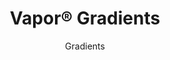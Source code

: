 ---
title: "Vapor® Gradients"
image_primary: "img/Vapor-Gradients-Ceiling-RAW-v1-1600x1600.png"
image_secondary: "img/Arktura_Vapor_Gradients_Web_3-v2.jpg"
description: "Gradients%u2019%20powder-coated%20aluminum%20torsion%20spring%20panels%20take%20the%20standard%20grid%20and%20easily%20transform%20it%20into%20unique%20patterns%20that%20achieve%20incredible%20movement%20across%20any%20space.%20One%20of%20the%20most%20versatile%20designs%20in%20the%20Vapor%AE%20line%2C%20Gradients%20allows%20you%20to%20create%20one-of-a-kind%20layouts%20that%20fade%20in%20and%20out%20as%20desired.%20If%20you%20want%20to%20also%20add%20acoustic%20comfort%2C%20add%20our%20Soft%20Sound%AE%20backer%2C%20or%20if%20you%20want%20the%20design%20backlit%2C%20add%20our%20integrated%20lighting%20option."
designer: "Arktura"
subtitle: "Gradients"
href: "https://arktura.com/product/vapor-gradients/"
tags: 
  - "arktura"
  - "Acoustic"
  - "Ceiling Panels"
  - "Lighting"
  - "Wall Panels"
  - "wall-panels"
category: "wall-panels"
manufacturer: "Arktura"
slug: "/manufacturers/arktura/wall-panels/arktura-vapor-gradients"
---